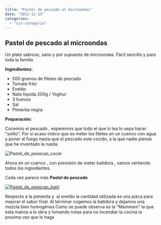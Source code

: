```yaml
---
title: "Pastel de pescado al microondas"
date: "2011-12-15"
categories: 
  - "sin-categoria"
---
```


## Pastel de pescado al microondas

Un plato sabroso, sano y por supuesto de microondas. Fácil sencillo y para toda la familia

**Ingredientes:**

- 500 gramos de filetes de pescado
- Tomate frito
- Eneldo
- Nata liquida 200g / Yoghur
- 3 huevos
- Sal
- Pimienta negra

**Preparación:**

Cocemos el pescado , esperemos que todo el que lo lea lo sepa hacer "solito". Por si acaso indico que es meter los filetes en un cuenco con agua y poner al fuego hasta que el pescado este cocido, a la que nadie piense que he inventado la rueda.

![Pastel_de_peascao_cocer](images/0f5c7f547b5a92cde80cc79304eb98a94.jpg)

Ahora en un cuenco , con previsión de meter batidora , vamos vertiendo todos los ingredientes.

Cada vez parece más **Pastel de pescado**

[![Pastel_de_peascao_batir](images/3b8e3636d7750111e444123120c1d82f5.jpg)](https://www.flickr.com/photos/90974110@N07/8263375469/ "Pastel_de_peascao_batir por Luiswp, en Flickr")

Respecto a la pimienta y  al eneldo la cantidad utilizada es una pizca para mejorar el sabor final. Al terminar cogemos la batidora y dejamos una mezcla bien homogénea Como se puede observa es la "Mammam" la que esta manos a lo obra y tomando notas para no incendiar la cocina la proxima vez que lo haga
